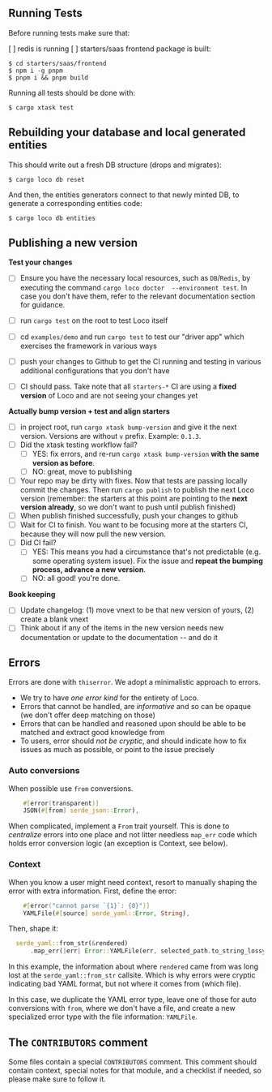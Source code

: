 ## Running Tests

Before running tests make sure that:

[ ] redis is running
[ ] starters/saas frontend package is built:

```
$ cd starters/saas/frontend
$ npm i -g pnpm
$ pnpm i && pnpm build
```

Running all tests should be done with:

```
$ cargo xtask test
```

## Rebuilding your database and local generated entities

This should write out a fresh DB structure (drops and migrates):

```
$ cargo loco db reset
```

And then, the entities generators connect to that newly minted DB, to generate a corresponding entities code:

```
$ cargo loco db entities
```

## Publishing a new version

**Test your changes**

* [ ] Ensure you have the necessary local resources, such as `DB`/`Redis`, by executing the command `cargo loco doctor  --environment test`. In case you don't have them, refer to the relevant documentation section for guidance.
* [ ] run `cargo test` on the root to test Loco itself
* [ ] cd `examples/demo` and run `cargo test` to test our "driver app" which exercises the framework in various ways
* [ ] push your changes to Github to get the CI running and testing in various additional configurations that you don't have
* [ ] CI should pass. Take note that all `starters-*` CI are using a **fixed version** of Loco and are not seeing your changes yet


**Actually bump version + test and align starters**

* [ ] in project root, run `cargo xtask bump-version` and give it the next version. Versions are without `v` prefix. Example: `0.1.3`. 
* [ ] Did the xtask testing workflow fail?
  * [ ] YES: fix errors, and re-run `cargo xtask bump-version` **with the same version as before**.
  * [ ] NO: great, move to publishing
* [ ] Your repo may be dirty with fixes. Now that tests are passing locally commit the changes. Then run `cargo publish` to publish the next Loco version (remember: the starters at this point are pointing to the **next version already**, so we don't want to push until publish finished)
* [ ] When publish finished successfully, push your changes to github
* [ ] Wait for CI to finish. You want to be focusing more at the starters CI, because they will now pull the new version.
* [ ] Did CI fail?
  * [ ] YES: This means you had a circumstance that's not predictable (e.g. some operating system issue). Fix the issue and **repeat the bumping process, advance a new version**.
  * [ ] NO: all good! you're done.

**Book keeping**

* [ ] Update changelog: (1) move vnext to be that new version of yours, (2) create a blank vnext
* [ ] Think about if any of the items in the new version needs new documentation or update to the documentation -- and do it
## Errors

Errors are done with `thiserror`. We adopt a minimalistic approach to errors.

* We try to have _one error kind_ for the entirety of Loco.
* Errors that cannot be handled, are _informative_ and so can be opaque (we don't offer deep matching on those)
* Errors that can be handled and reasoned upon should be able to be matched and extract good knowledge from
* To users, error should _not be cryptic_, and should indicate how to fix issues as much as possible, or point to the issue precisely


### Auto conversions

When possible use `from` conversions.

```rust
    #[error(transparent)]
    JSON(#[from] serde_json::Error),
```

When complicated, implement a `From` trait yourself. This is done to _centralize_ errors into one place and not litter needless `map_err` code which holds error conversion logic (an exception is Context, see below).


### Context

When you know a user might need context, resort to manually shaping the error with extra information. First, define the error:

```rust
    #[error("cannot parse `{1}`: {0}")]
    YAMLFile(#[source] serde_yaml::Error, String),
```

Then, shape it:

```rust
  serde_yaml::from_str(&rendered)
      .map_err(|err| Error::YAMLFile(err, selected_path.to_string_lossy().to_string()))
```

In this example, the information about where `rendered` came from was long lost at the `serde_yaml::from_str` callsite. Which is why errors were cryptic indicating bad YAML format, but not where it comes from (which file).

In this case, we duplicate the YAML error type, leave one of those for auto conversions with `from`, where we don't have a file, and create a new specialized error type with the file information: `YAMLFile`.

## The `CONTRIBUTORS` comment

Some files contain a special `CONTRIBUTORS` comment. This comment should
contain context, special notes for that module, and a checklist if needed, so please make sure to follow it.

